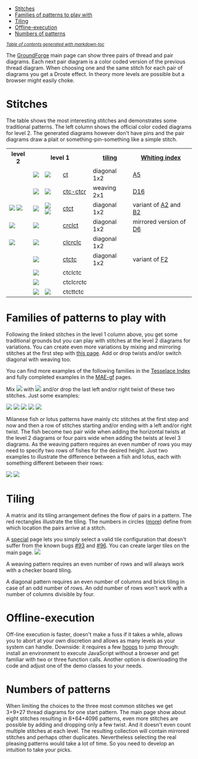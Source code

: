 - [Stitches](#stitches)
- [Families of patterns to play with](#families-of-patterns-to-play-with)
- [Tiling](#tiling)
- [Offline-execution](#offline-execution)
- [Numbers of patterns](#numbers-of-patterns)

<sub><i><a href='http://ecotrust-canada.github.io/markdown-toc/'>Table of contents generated with markdown-toc</a></i></sub>


The [GroundForge] main page can show three pairs of thread and pair diagrams.
Each next pair diagram is a color coded version of the previous thread diagram.
When choosing one and the same stitch for each pair of diagrams you get a Droste effect.
In theory more levels are possible but a browser might easily choke.

Stitches
========

The table shows the most interesting stitches and demonstrates some traditional patterns.
The left column shows the official color coded diagrams for level 2.
The generated diagrams however don't have pins and the pair diagrams
draw a plait or something-pin-something like a simple stitch.

<table>
    <tr>
        <th>level 2</th>
        <th colspan="3">level 1</th>
        <th><a href="#Tiling">tiling</a></th>
        <th><a href="Whiting-index">Whiting index</a></th>
    </tr>
    <tr>
        <td></td>
        <td><img src="https://raw.githubusercontent.com/wiki/d-bl/GroundForge/stitches/ct.png"></td>
        <td><img src="https://raw.githubusercontent.com/wiki/d-bl/GroundForge/stitches/ct-color1.png"></td>
        <td><a href="https://d-bl.github.io/GroundForge/index.html?m=5-;bricks;7;5;0;0&s1=ct&s2=ctct&s3=&#diagrams"
        >ct</a></td>
        <td>diagonal 1x2</td>
        <td><a href="http://gwydir.demon.co.uk/jo/lace/whiting/page75.htm">A5</a></td>
    </tr>
    <tr>
        <td></td>
        <td><img src="https://raw.githubusercontent.com/wiki/d-bl/GroundForge/stitches/ctc-ctcr.png"></td>
        <td><img src="https://raw.githubusercontent.com/wiki/d-bl/GroundForge/stitches/ctc-ctcr-color.png"></td>
        <td>
            <a href="https://d-bl.github.io/GroundForge/index.html?m=8%0A1;checker;8;6;0;0&s1=A1%3Dctc,A2%3Dctcr&s2=ctc,A24%3Dtctct,A12%3Dctcr,A13%3Dctcr,A20%3Dctc,A21%3Dctcl,A23%3Dctcl&s3=ctct"
            >ctc-ctcr</a></td>
        <td>weaving 2x1</td>
        <td><a href="http://gwydir.demon.co.uk/jo/lace/whiting/page150.htm">D16</a></td>
    </tr>
    <tr>
        <td><img src="https://raw.githubusercontent.com/wiki/d-bl/GroundForge/stitches/ctct-color2a.png"> <img src="https://raw.githubusercontent.com/wiki/d-bl/GroundForge/stitches/ctct-color2b.png"></td>
        <td><img src="https://raw.githubusercontent.com/wiki/d-bl/GroundForge/stitches/ctct.png"></td>
        <td><img src="https://raw.githubusercontent.com/wiki/d-bl/GroundForge/stitches/ctct-color1a.png"> <img src="https://raw.githubusercontent.com/wiki/d-bl/GroundForge/stitches/ctct-color1b.png"></td>
        <td><a href="https://d-bl.github.io/GroundForge/index.html?m=5-;bricks;7;5;0;0&s1=ctct&s2=cross=ctct,twist=ct&s3=&#diagrams"
        >ctct</a></td>
        <td>diagonal 1x2</td>
        <td>variant of <a href="http://gwydir.demon.co.uk/jo/lace/whiting/page71.htm">A2</a> and <a href="http://gwydir.demon.co.uk/jo/lace/whiting/page95.htm">B2</a></td>
    </tr>
    <tr>
        <td><img src="https://raw.githubusercontent.com/wiki/d-bl/GroundForge/stitches/crclct-color2.png"></td>
        <td><img src="https://raw.githubusercontent.com/wiki/d-bl/GroundForge/stitches/crclct.png"></td>
        <td></td>
        <td><a href="https://d-bl.github.io/GroundForge/index.html?m=5-;bricks;7;5;0;0&s1=crclct&s2=ctct,B12=ct,B15=ct,B16=ct&s3=&#diagrams"
        >crclct</a></td>
        <td>diagonal 1x2</td>
        <td>mirrored version of <a href="http://gwydir.demon.co.uk/jo/lace/whiting/page139.htm">D6</a></td>
    </tr>
    <tr>
        <td><img src="https://raw.githubusercontent.com/wiki/d-bl/GroundForge/stitches/clcrclc-color2.png"></td>
        <td><img src="https://raw.githubusercontent.com/wiki/d-bl/GroundForge/stitches/clcrclc.png"></td>
        <td></td>
        <td>
            <a href="https://d-bl.github.io/GroundForge/index.html?m=5-;bricks;7;5;0;0&s1=clcrclc&s2=ctc,B13=ctcrrctcrr,B15=ctcll,B16=ctctt&s3=&#diagrams"
            >clcrclc</a></td>
        <td>diagonal 1x2</td>
        <td></td>
    </tr>
    <tr>
        <td></td>
        <td><img src="https://raw.githubusercontent.com/wiki/d-bl/GroundForge/stitches/ctctc.png"></td>
        <td></td>
        <td>
            <a href="https://d-bl.github.io/GroundForge/index.html?m=5-;bricks;7;5;0;0&s1=ctctc&s2=ctc,B14=ctcll,B15=ctcrr,B16=ctctt&s3=&#diagrams"
            >ctctc</a></td>
        <td>diagonal 1x2</td>
        <td>variant of <a href="http://gwydir.demon.co.uk/jo/lace/whiting/page178.htm">F2</a></td>
    </tr>
    <tr>
        <td></td>
        <td><img src="https://raw.githubusercontent.com/wiki/d-bl/GroundForge/stitches/ctclctc.png"></td>
        <td></td>
        <td>ctclctc</td>
        <td></td>
        <td></td>
    </tr>
    <tr>
        <td></td>
        <td><img src="https://raw.githubusercontent.com/wiki/d-bl/GroundForge/stitches/ctclcrctc.png"></td>
        <td></td>
        <td>ctclcrctc</td>
        <td></td>
        <td></td>
    </tr>
    <tr>
        <td></td>
        <td><img src="https://raw.githubusercontent.com/wiki/d-bl/GroundForge/stitches/ctcttctc.png"></td>
        <td><img src="https://raw.githubusercontent.com/wiki/d-bl/GroundForge/stitches/ctcttctc-color1.png"></td>
        <td>ctcttctc</td>
        <td></td>
        <td></td>
    </tr>
</table>

Families of patterns to play with
=================================

Following the linked stitches in the level 1 column above, you get some traditional grounds
but you can play with stitches at the level 2 diagrams for variations.
You can create even more variations by mixing and mirroring stitches at the first step with [this page].
Add or drop twists and/or switch diagonal with weaving too.

You can find more examples of the following families in the [Tesselace Index](Tesselace-Index)
and fully completed examples in the [MAE-gf](https://github.com/MAETempels/MAE-gf/wiki) pages.

Mix
![](https://raw.githubusercontent.com/wiki/d-bl/GroundForge/stitches/crclct.png) with ![](https://raw.githubusercontent.com/wiki/d-bl/GroundForge/stitches/ctct.png)
and/or drop the last left and/or right twist of these two stitches.
Just some examples:

![](https://raw.githubusercontent.com/wiki/d-bl/GroundForge/tl/130.png)
![](https://raw.githubusercontent.com/wiki/d-bl/GroundForge/tl/129.png)
![](https://raw.githubusercontent.com/wiki/d-bl/GroundForge/tl/133.png)
![](https://raw.githubusercontent.com/wiki/d-bl/GroundForge/tl/115.png)
![](https://raw.githubusercontent.com/wiki/d-bl/GroundForge/tl/118.png)

Milanese fish or lotus patterns have mainly ctc stitches at the first step
and now and then a row of stitches starting and/or ending with a left and/or right twist.
The fish become two pair wide when adding the horizontal twists at the level 2 diagrams
or four pairs wide when adding the twists at level 3 diagrams.
As the weaving pattern requires an even number of rows 
you may need to specify two rows of fishes for the desired height.
Just two examples to illustrate the difference between a fish and lotus, each with something different between their rows:

![](https://raw.githubusercontent.com/wiki/d-bl/GroundForge/tl/169.png)
![](https://raw.githubusercontent.com/wiki/d-bl/GroundForge/tl/173.png)



Tiling
======

A matrix and its tiling arrangement defines the flow of pairs in a pattern.
The red rectangles illustrate the tiling.
The numbers in circles ([more](https://raw.githubusercontent.com/wiki/d-bl/GroundForge/images/matrix-template.png))
define from which location the pairs arrive at a stitch.

A [special] page lets you simply select a valid tile configuration
that doesn't suffer from the known bugs [#93] and [#96].
You can create larger tiles on the main page.
![](https://raw.githubusercontent.com/wiki/d-bl/GroundForge/images/base-patterns.png)


A weaving pattern requires an even number of rows and
will always work with a checker board tiling.

A diagonal pattern requires an even number of columns
and brick tiling in case of an odd number of rows.
An odd number of rows won't work with a number of columns divisible by four.


Offline-execution
=================

Off-line execution is faster, doesn't make a fuss if it takes a while,
allows you to abort at your own discretion and allows as many levels as your system can handle.
Downside: it requires a few [hoops] to jump through:
install an environment to execute JavaScript without a browser and get familiar with two or three function calls.
Another option is downloading the code and adjust one of the demo classes to your needs.

Numbers of patterns
===================

When limiting the choices to the three most common stitches
we get 3+9+27 thread diagrams for one start pattern.
The main page show about eight stitches resulting in 8+64+4096 patterns,
even more stitches are possible by adding and dropping only a few twist.
And it doesn't even count multiple stitches at each level.
The resulting collection will contain mirrored stitches and perhaps other duplicates.
Nevertheless selecting the real pleasing patterns would take a lot of time.
So you need to develop an intuition to take your picks.

[#96]: https://github.com/d-bl/GroundForge/issues/96
[#93]: https://github.com/d-bl/GroundForge/issues/93
[GroundForge]: https://d-bl.github.io/GroundForge/
[special]: https://d-bl.github.io/GroundForge/droste.html
[this page]: https://d-bl.github.io/GroundForge/droste.html
[hoops]: https://github.com/d-bl/GroundForge/blob/master/docs/API.md